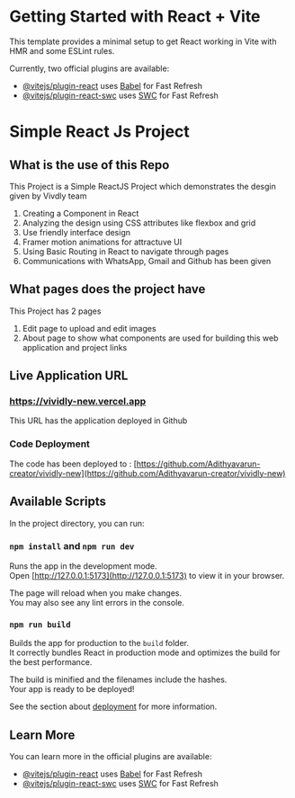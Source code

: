 # Getting Started with React + Vite

This template provides a minimal setup to get React working in Vite with HMR and some ESLint rules.

Currently, two official plugins are available:

- [@vitejs/plugin-react](https://github.com/vitejs/vite-plugin-react/blob/main/packages/plugin-react/README.md) uses [Babel](https://babeljs.io/) for Fast Refresh
- [@vitejs/plugin-react-swc](https://github.com/vitejs/vite-plugin-react-swc) uses [SWC](https://swc.rs/) for Fast Refresh

# Simple React Js Project

## What is the use of this Repo

This Project is a Simple ReactJS Project which demonstrates the desgin given by Vivdly team

1. Creating a Component in React
2. Analyzing the design using CSS attributes like flexbox and grid
3. Use friendly interface design
4. Framer motion animations for attractuve UI
5. Using Basic Routing in React to navigate through pages
6. Communications with WhatsApp, Gmail and Github has been given

## What pages does the project have

This Project has 2 pages

1. Edit page to upload and edit images
2. About page to show what components are used for building this web application and project links

## Live Application URL

### https://vividly-new.vercel.app

This URL has the application deployed in Github

### Code Deployment

The code has been deployed to : [https://github.com/Adithyavarun-creator/vividly-new](https://github.com/Adithyavarun-creator/vividly-new)

## Available Scripts

In the project directory, you can run:

### `npm install` and `npm run dev`

Runs the app in the development mode.\
Open [http://127.0.0.1:5173](http://127.0.0.1:5173) to view it in your browser.

The page will reload when you make changes.\
You may also see any lint errors in the console.

### `npm run build`

Builds the app for production to the `build` folder.\
It correctly bundles React in production mode and optimizes the build for the best performance.

The build is minified and the filenames include the hashes.\
Your app is ready to be deployed!

See the section about [deployment](https://facebook.github.io/create-react-app/docs/deployment) for more information.

## Learn More

You can learn more in the official plugins are available:

- [@vitejs/plugin-react](https://github.com/vitejs/vite-plugin-react/blob/main/packages/plugin-react/README.md) uses [Babel](https://babeljs.io/) for Fast Refresh
- [@vitejs/plugin-react-swc](https://github.com/vitejs/vite-plugin-react-swc) uses [SWC](https://swc.rs/) for Fast Refresh
